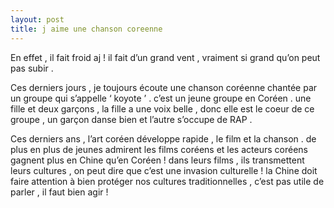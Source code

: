 ```yaml
---
layout: post
title: j aime une chanson coreenne
---
```


En effet , il fait froid aj ! il fait d’un grand vent , vraiment si grand  qu’on peut pas subir .

Ces derniers jours , je toujours écoute une chanson coréenne chantée par un groupe qui s’appelle ‘ koyote ’ . c’est un jeune groupe en Coréen . une fille et deux garçons , la fille a une voix belle , donc elle est le coeur de ce groupe , un garçon danse bien et l’autre s’occupe de RAP .

Ces derniers ans , l’art coréen développe rapide , le film et la chanson . de plus en plus de jeunes admirent les films coréens et les acteurs coréens gagnent plus en Chine qu’en Coréen ! dans leurs films , ils transmettent leurs cultures , on peut dire que c’est une invasion culturelle ! la Chine doit faire attention à bien protéger nos cultures traditionnelles , c’est pas utile de parler , il faut bien agir !
